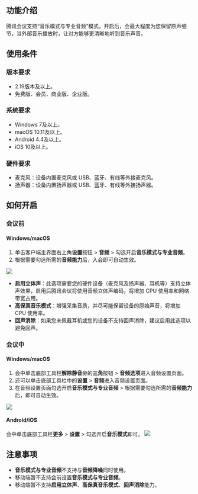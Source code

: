 ## 功能介绍
腾讯会议支持“音乐模式与专业音频”模式，开启后，会最大程度为您保留原声细节，当外部音乐播放时，让对方能够更清晰地听到音乐声音。

## 使用条件
### 版本要求
- 2.19版本及以上。
- 免费版、会员、商业版、企业版。

### 系统要求
- Windows 7及以上。
- macOS 10.11及以上。
- Android 4.4及以上。
- iOS 10及以上。

### 硬件要求
- 麦克风：设备内置麦克风或 USB、蓝牙、有线等外接麦克风。
- 扬声器：设备内置扬声器或 USB、蓝牙、有线等外接扬声器。

## 如何开启
### 会议前
#### Windows/macOS
1. 单击客户端主界面右上角**设置**按钮 > **音频** > 勾选开启**音乐模式与专业音频**。
2. 根据需要勾选所需的**音频能力**后，入会即可自动生效。

![](https://qcloudimg.tencent-cloud.cn/raw/4fa45a91e94bf591981dd330e217b2dd.png)
- **启用立体声**：此选项需要您的硬件设备（麦克风及扬声器、耳机等）支持立体声效果，启用后腾讯会议将使用音频立体声编码，将增加 CPU 使用率和网络带宽占用。
- **高保真音乐模式**：增强采集音质，并尽可能保留设备的原始声音，将增加 CPU 使用率。
- **回声消除**：如果您未佩戴耳机或您的设备不支持回声消除，建议启用此选项以避免回声。

### 会议中
#### Windows/macOS
1. 会中单击底部工具栏**解除静音**旁的**三角**按钮 > **音频选项**进入音频设置页面。
2. 还可以单击底部工具栏中的**设置** > **音频**进入音频设置页面。
3. 在音频设置页面勾选开启**音乐模式与专业音频** > 根据需要勾选所需的**音频能力**后，即可自动生效。

![](https://qcloudimg.tencent-cloud.cn/raw/9bc7d4de4c21cc87667b02ffda6310d5.png)

#### Android/iOS
会中单击底部工具栏**更多** > **设置** > 勾选开启**音乐模式**即可。
![](https://qcloudimg.tencent-cloud.cn/raw/1d61f11d90095371641dff156bf9fc38.png)

## 注意事项
- **音乐模式与专业音频**不支持与**音频降噪**同时使用。
- 移动端暂不支持会前设置**音乐模式与专业音频**。
- 移动端暂不支持**启用立体声**、**高保真音乐模式**、**回声消除**能力。
